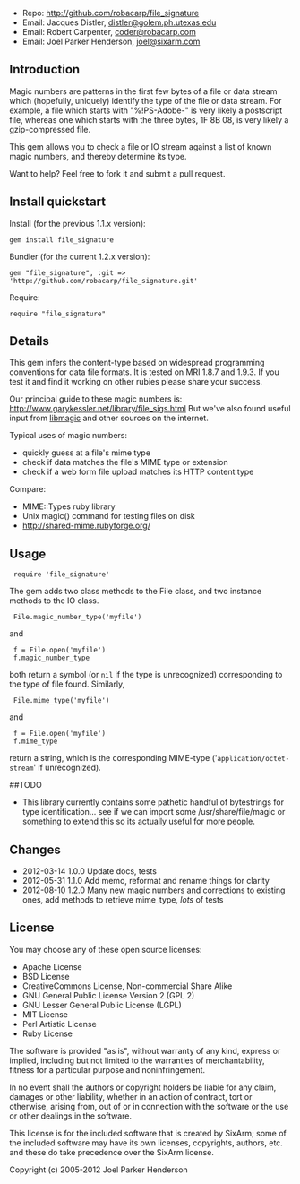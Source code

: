 * Repo: <http://github.com/robacarp/file_signature>
* Email: Jacques Distler, <distler@golem.ph.utexas.edu>
* Email: Robert Carpenter, <coder@robacarp.com>
* Email: Joel Parker Henderson, <joel@sixarm.com>

## Introduction

Magic numbers are patterns in the first few bytes of a file or data stream which (hopefully, uniquely) identify the type of the  file or data stream. For example, a file which starts with "%!PS-Adobe-" is very likely a postscript file, whereas one which starts with the three bytes, 1F 8B 08, is very likely a gzip-compressed file.

This gem allows you to check a file or IO stream against a list of known magic numbers, and thereby determine its type.

Want to help? Feel free to fork it and submit a pull request.


## Install quickstart

Install (for the previous 1.1.x version):

    gem install file_signature

Bundler (for the current 1.2.x version):

    gem "file_signature", :git => 'http://github.com/robacarp/file_signature.git'

Require:

    require "file_signature"

## Details

This gem infers the content-type based on widespread programming conventions for data file formats. It is tested on MRI 1.8.7 and 1.9.3.  If you test it and find it working on other rubies please share your success.

Our principal guide to these magic numbers is:
http://www.garykessler.net/library/file_sigs.html
But we've also found useful input from [libmagic](https://github.com/glensc/file/tree/master/magic/Magdir) and other sources on the internet.

Typical uses of magic numbers:

  * quickly guess at a file's mime type
  * check if data matches the file's MIME type or extension
  * check if a web form file upload matches its HTTP content type

Compare:

  * MIME::Types ruby library 
  * Unix magic() command for testing files on disk
  * http://shared-mime.rubyforge.org/

## Usage

     require 'file_signature'

The gem adds two class methods to the File class, and two instance methods to the IO class.

     File.magic_number_type('myfile')

and

     f = File.open('myfile')
     f.magic_number_type

both return a symbol (or `nil` if the type is unrecognized) corresponding to the type of file found. Similarly,

     File.mime_type('myfile')

and

     f = File.open('myfile')
     f.mime_type

return a string, which is the corresponding MIME-type ('`application/octet-stream`' if unrecognized).

##TODO

 * This library currently contains some pathetic handful of bytestrings for type identification... see if we can import some /usr/share/file/magic or something to extend this so its actually useful for more people.
 

## Changes

* 2012-03-14 1.0.0 Update docs, tests
* 2012-05-31 1.1.0 Add memo, reformat and rename things for clarity
* 2012-08-10 1.2.0 Many new magic numbers and corrections to existing ones, add methods to retrieve mime_type, *lots* of tests

## License

You may choose any of these open source licenses:

  * Apache License
  * BSD License
  * CreativeCommons License, Non-commercial Share Alike
  * GNU General Public License Version 2 (GPL 2)
  * GNU Lesser General Public License (LGPL)
  * MIT License
  * Perl Artistic License
  * Ruby License

The software is provided "as is", without warranty of any kind, 
express or implied, including but not limited to the warranties of 
merchantability, fitness for a particular purpose and noninfringement. 

In no event shall the authors or copyright holders be liable for any 
claim, damages or other liability, whether in an action of contract, 
tort or otherwise, arising from, out of or in connection with the 
software or the use or other dealings in the software.

This license is for the included software that is created by SixArm;
some of the included software may have its own licenses, copyrights, 
authors, etc. and these do take precedence over the SixArm license.

Copyright (c) 2005-2012 Joel Parker Henderson
